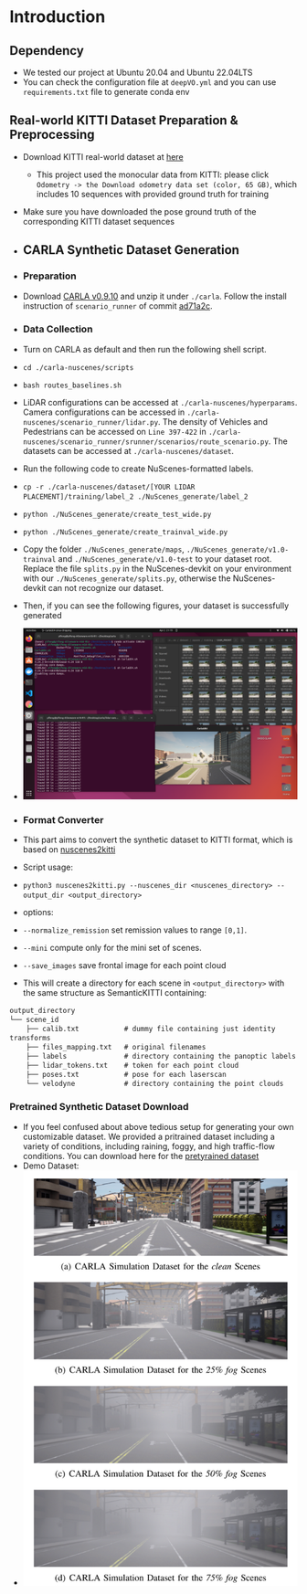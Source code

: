 # Introduction
## Dependency
- We tested our project at Ubuntu 20.04 and Ubuntu 22.04LTS
- You can check the configuration file at `deepVO.yml` and you can use `requirements.txt` file to generate conda env
## Real-world KITTI Dataset Preparation & Preprocessing
- Download KITTI real-world dataset at [here](https://www.cvlibs.net/datasets/kitti/)
   - This project used the monocular data from KITTI: please click `Odometry -> the Download odometry data set (color, 65 GB)`, which includes 10 sequences with provided ground truth for training
- Make sure you have downloaded the pose ground truth of the corresponding KITTI dataset sequences



- ## CARLA Synthetic Dataset Generation
- ### Preparation
- Download [CARLA v0.9.10](https://carla-releases.s3.eu-west-3.amazonaws.com/Linux/CARLA_0.9.10.tar.gz) and unzip it under `./carla`. Follow the install instruction of `scenario_runner` of commit [ad71a2c](https://github.com/carla-simulator/scenario_runner/tree/ad71a2c7ed012d735be2b1158fca51b0761ff26b).

- ### Data Collection
- Turn on CARLA as default and then run the following shell script.
- `cd ./carla-nuscenes/scripts`
- `bash routes_baselines.sh`
- LiDAR configurations can be accessed at `./carla-nuscenes/hyperparams`. Camera configurations can be accessed in `./carla-nuscenes/scenario_runner/lidar.py`. The density of Vehicles and Pedestrians can be accessed on `Line 397-422` in `./carla-nuscenes/scenario_runner/srunner/scenarios/route_scenario.py`. The datasets can be accessed at `./carla-nuscenes/dataset`.
- Run the following code to create NuScenes-formatted labels.
- `cp -r ./carla-nuscenes/dataset/[YOUR LIDAR PLACEMENT]/training/label_2 ./NuScenes_generate/label_2`
- `python ./NuScenes_generate/create_test_wide.py`
- `python ./NuScenes_generate/create_trainval_wide.py`
- Copy the folder `./NuScenes_generate/maps`, `./NuScenes_generate/v1.0-trainval` and `./NuScenes_generate/v1.0-test` to your dataset root. Replace the file `splits.py` in the NuScenes-devkit on your environment with our `./NuScenes_generate/splits.py`, otherwise the NuScenes-devkit can not recognize our dataset.

- Then, if you can see the following figures, your dataset is successfully generated 
- <img src="CARLA_run.png" alt="Successful Run" width="700"/>


- ### Format Converter
- This part aims to convert the synthetic dataset to KITTI format, which is based on [nuscenes2kitti](https://github.com/PRBonn/nuscenes2kitti)
- Script usage: 

- ```python3 nuscenes2kitti.py --nuscenes_dir <nuscenes_directory> --output_dir <output_directory>```

- options: 

- `--normalize_remission` set remission values to range `[0,1]`.

- `--mini` compute only for the mini set of scenes.

- `--save_images` save frontal image for each point cloud

- This will create a directory for each scene in `<output_directory>` with the same structure as SemanticKITTI containing:

```
output_directory
└── scene_id
    ├── calib.txt           # dummy file containing just identity transforms
    ├── files_mapping.txt   # original filenames
    ├── labels              # directory containing the panoptic labels
    ├── lidar_tokens.txt    # token for each point cloud
    ├── poses.txt           # pose for each laserscan
    └── velodyne            # directory containing the point clouds
```

### Pretrained Synthetic Dataset Download
- If you feel confused about above tedious setup for generating your own customizable dataset. We provided a pritrained dataset including a variety of conditions, including raining, foggy, and high traffic-flow conditions. You can download here for the [pretyrained dataset](https://drive.google.com/drive/folders/1GWc_3JzKqdBCun9hw0ZAAk10-ay9vUNK)
- Demo Dataset:
- <img src="carla_demo_images.png" alt="Successful Run" width="700"/>


      


